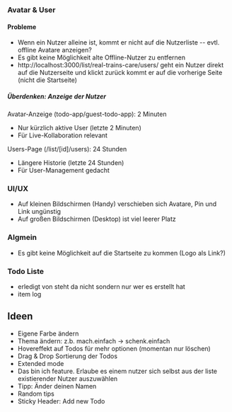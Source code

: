 ### Avatar & User

#### Probleme
- Wenn ein Nutzer alleine ist, kommt er nicht auf die Nutzerliste
-- evtl. offline Avatare anzeigen?
- Es gibt keine Möglichkeit alte Offline-Nutzer zu entfernen
- http://localhost:3000/list/real-trains-care/users/ geht ein Nutzer direkt auf die Nutzerseite und klickt zurück kommt er auf die vorherige Seite (nicht die Startseite)

##### Überdenken: Anzeige der Nutzer
Avatar-Anzeige (todo-app/guest-todo-app): 2 Minuten
- Nur kürzlich aktive User (letzte 2 Minuten)
- Für Live-Kollaboration relevant

Users-Page (/list/[id]/users): 24 Stunden
- Längere Historie (letzte 24 Stunden)
- Für User-Management gedacht


### UI/UX

- Auf kleinen Bildschirmen (Handy) verschieben sich Avatare, Pin und Link ungünstig
- Auf großen Bildschirmen (Desktop) ist viel leerer Platz

### Algmein

- Es gibt keine Möglichkeit auf die Startseite zu kommen (Logo als Link?)

### Todo Liste
- erledigt von steht da nicht sondern nur wer es erstellt hat
- item log

## Ideen

- Eigene Farbe ändern
- Thema ändern: z.b. mach.einfach -> schenk.einfach
- Hovereffekt auf Todos für mehr optionen (momentan nur löschen)
- Drag & Drop Sortierung der Todos
- Extended mode
- Das bin ich feature. Erlaube es einem nutzer sich selbst aus der liste existierender Nutzer auszuwählen
- Tipp: Änder deinen Namen
- Random tips
- Sticky Header: Add new Todo
